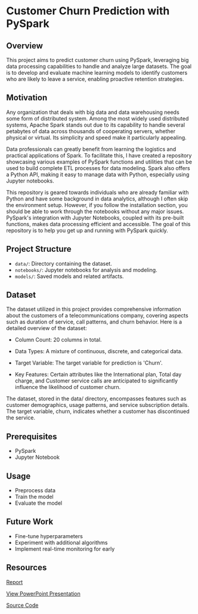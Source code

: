 # Customer Churn Prediction with PySpark

## Overview
This project aims to predict customer churn using PySpark, leveraging big data processing capabilities to handle and analyze large datasets. The goal is to develop and evaluate machine learning models to identify customers who are likely to leave a service, enabling proactive retention strategies.

## Motivation
Any organization that deals with big data and data warehousing needs some form of distributed system. Among the most widely used distributed systems, Apache Spark stands out due to its capability to handle several petabytes of data across thousands of cooperating servers, whether physical or virtual. Its simplicity and speed make it particularly appealing.

Data professionals can greatly benefit from learning the logistics and practical applications of Spark. To facilitate this, I have created a repository showcasing various examples of PySpark functions and utilities that can be used to build complete ETL processes for data modeling. Spark also offers a Python API, making it easy to manage data with Python, especially using Jupyter notebooks.

This repository is geared towards individuals who are already familiar with Python and have some background in data analytics, although I often skip the environment setup. However, if you follow the installation section, you should be able to work through the notebooks without any major issues. PySpark's integration with Jupyter Notebooks, coupled with its pre-built functions, makes data processing efficient and accessible. The goal of this repository is to help you get up and running with PySpark quickly.

## Project Structure
- `data/`: Directory containing the dataset.
- `notebooks/`: Jupyter notebooks for analysis and modeling.
- `models/`: Saved models and related artifacts.
  
## Dataset
The dataset utilized in this project provides comprehensive information about the customers of a telecommunications company, covering aspects such as duration of service, call patterns, and churn behavior. Here is a detailed overview of the dataset:

* Column Count: 20 columns in total.
 
* Data Types: A mixture of continuous, discrete, and categorical data.

* Target Variable: The target variable for prediction is 'Churn'.

* Key Features: Certain attributes like the International plan, Total day charge, and Customer service calls are anticipated to significantly influence the likelihood of customer churn.

The dataset, stored in the data/ directory, encompasses features such as customer demographics, usage patterns, and service subscription details. The target variable, churn, indicates whether a customer has discontinued the service.

## Prerequisites
* PySpark
* Jupyter Notebook

## Usage 
- Preprocess data
- Train the model
- Evaluate the model 
## Future Work
+ Fine-tune hyperparameters
+ Experiment with additional algorithms
+ Implement real-time monitoring for early

## Resources
[Report](report/report.pdf)

[View PowerPoint Presentation](https://www.canva.com/design/DAGYYjXLDq8/eWAaYeecaHkId6K_gUjoeQ/edit)

[Source Code]('notebooks/ProjectBigData_CustomerChurnPrediction.ipynb')
